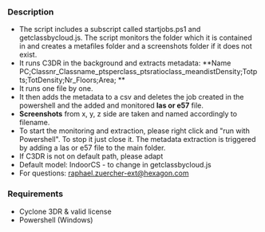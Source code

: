 ### Description
- The script includes a subscript called startjobs.ps1 and getclassbycloud.js. The script monitors the folder which it is contained in and creates a metafiles folder and a screenshots folder if it does not exist. 
- It runs C3DR in the background and extracts metadata: **Name PC;Classnr_Classname_ptsperclass_ptsratioclass_meandistDensity;Totpts;TotDensity;Nr_Floors;Area; **
- It runs one file by one.
- It then adds the metadata to a csv and deletes the job created in the powershell and the added and monitored **las or e57** file. 
- **Screenshots** from x, y, z side are taken and named accordingly to filename. 
- To start the monitoring and extraction, please right click and "run with Powershell". To stop it just close it. The metadata extraction is triggered by adding a las or e57 file to the main folder.
- If C3DR is not on default path, please adapt
- Default model: IndoorCS - to change in getclassbycloud.js
- For questions: raphael.zuercher-ext@hexagon.com

### Requirements
- Cyclone 3DR & valid license
- Powershell (Windows)

